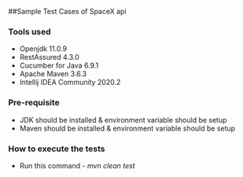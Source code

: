 ##Sample Test Cases of SpaceX api

### Tools used
* Openjdk 11.0.9
* RestAssured 4.3.0
* Cucumber for Java 6.9.1
* Apache Maven 3.6.3
* Intellij IDEA Community 2020.2

### Pre-requisite
* JDK should be installed & environment variable should be setup
* Maven should be installed & environment variable should be setup

### How to execute the tests
* Run this command - *mvn clean test*
